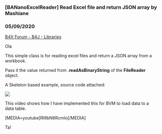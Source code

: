 ### [BANanoExcelReader] Read Excel file and return JSON array by Mashiane
### 05/09/2020
[B4X Forum - B4J - Libraries](https://www.b4x.com/android/forum/threads/117529/)

Ola  
  
This simple class is for reading excel files and return a JSON array from a workbook.  
  
Pass it the value returned from .**readAsBinaryString** of the **FileReader** object.  
  
A Skeleton based example, source code attached:  
  
![](https://www.b4x.com/android/forum/attachments/93670)  
  
This video shows how I have implemented this for BVM to load data to a data table.  
  
[MEDIA=youtube]RI9bN6RcmIo[/MEDIA]  
  
Ta!